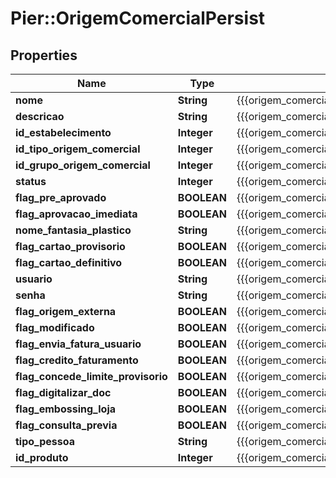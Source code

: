 # Pier::OrigemComercialPersist

## Properties
Name | Type | Description | Notes
------------ | ------------- | ------------- | -------------
**nome** | **String** | {{{origem_comercial_update_nome_value}}} | [optional] 
**descricao** | **String** | {{{origem_comercial_update_descricao_value}}} | [optional] 
**id_estabelecimento** | **Integer** | {{{origem_comercial_update_id_estabelecimento_value}}} | [optional] 
**id_tipo_origem_comercial** | **Integer** | {{{origem_comercial_update_id_tipo_origem_comercial_value}}} | [optional] 
**id_grupo_origem_comercial** | **Integer** | {{{origem_comercial_update_id_grupo_origem_comercial_value}}} | [optional] 
**status** | **Integer** | {{{origem_comercial_update_status_value}}} | [optional] 
**flag_pre_aprovado** | **BOOLEAN** | {{{origem_comercial_update_flag_pre_aprovado_value}}} | [optional] 
**flag_aprovacao_imediata** | **BOOLEAN** | {{{origem_comercial_update_flag_aprovacao_imediata_value}}} | [optional] 
**nome_fantasia_plastico** | **String** | {{{origem_comercial_update_nome_fantasia_plastico_value}}} | [optional] 
**flag_cartao_provisorio** | **BOOLEAN** | {{{origem_comercial_update_flag_cartao_provisorio_value}}} | [optional] 
**flag_cartao_definitivo** | **BOOLEAN** | {{{origem_comercial_update_flag_cartao_definitivo_value}}} | [optional] 
**usuario** | **String** | {{{origem_comercial_update_usuario_value}}} | [optional] 
**senha** | **String** | {{{origem_comercial_update_senha_value}}} | [optional] 
**flag_origem_externa** | **BOOLEAN** | {{{origem_comercial_update_flag_origem_externa_value}}} | [optional] 
**flag_modificado** | **BOOLEAN** | {{{origem_comercial_update_flag_modificado_value}}} | [optional] 
**flag_envia_fatura_usuario** | **BOOLEAN** | {{{origem_comercial_update_flag_envia_fatura_usuario_value}}} | [optional] 
**flag_credito_faturamento** | **BOOLEAN** | {{{origem_comercial_update_flag_credito_faturamento_value}}} | [optional] 
**flag_concede_limite_provisorio** | **BOOLEAN** | {{{origem_comercial_update_flag_concede_limite_provisorio_value}}} | [optional] 
**flag_digitalizar_doc** | **BOOLEAN** | {{{origem_comercial_update_flag_digitalizar_doc_value}}} | [optional] 
**flag_embossing_loja** | **BOOLEAN** | {{{origem_comercial_update_flag_embossing_loja_value}}} | [optional] 
**flag_consulta_previa** | **BOOLEAN** | {{{origem_comercial_update_flag_consulta_previa_value}}} | [optional] 
**tipo_pessoa** | **String** | {{{origem_comercial_update_tipo_pessoa_value}}} | [optional] 
**id_produto** | **Integer** | {{{origem_comercial_persist_id_produto_value}}} | [optional] 


